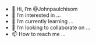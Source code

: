 - 👋 Hi, I’m @Johnpaulchisom
- 👀 I’m interested in ...
- 🌱 I’m currently learning ...
- 💞️ I’m looking to collaborate on ...
- 📫 How to reach me ...

<!---
Johnpaulchisom/Johnpaulchisom is a ✨ special ✨ repository because its `README.md` (this file) appears on your GitHub profile.
You can click the Preview link to take a look at your changes.
--->
